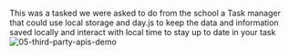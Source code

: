 This was a tasked we were asked to do from the school
a Task manager that could use local storage and day.js
to keep the data and information saved locally 
and interact with local time to stay up to date in your task
![05-third-party-apis-demo](https://github.com/DNYC98/Stress-free-taskmanger/assets/135191092/fb4216c0-6313-4dbb-9ef5-02dc1f1c1809)
